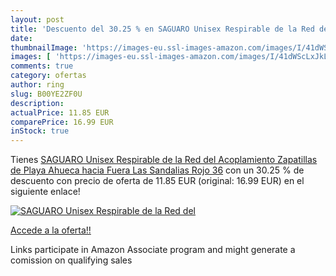 ```yaml
---
layout: post
title: 'Descuento del 30.25 % en SAGUARO Unisex Respirable de la Red del '
date: 
thumbnailImage: 'https://images-eu.ssl-images-amazon.com/images/I/41dWScLxJkL._SL200_.jpg'
images: [ 'https://images-eu.ssl-images-amazon.com/images/I/41dWScLxJkL._SL200_.jpg' ]
comments: true
category: ofertas
author: ring
slug: B00YE2ZF0U
description:
actualPrice: 11.85 EUR
comparePrice: 16.99 EUR
inStock: true
---
```


Tienes [SAGUARO Unisex Respirable de la Red del Acoplamiento Zapatillas de Playa Ahueca hacia Fuera Las Sandalias  Rojo 36](https://www.amazon.es/dp/B00YE2ZF0U/?tag=tolees-21) con un 30.25 % de descuento con precio de oferta de 11.85 EUR (original: 16.99 EUR) en el siguiente enlace!

[![SAGUARO Unisex Respirable de la Red del ](https://images-eu.ssl-images-amazon.com/images/I/41dWScLxJkL._SL200_.jpg)](https://www.amazon.es/dp/B00YE2ZF0U/?tag=tolees-21)

[Accede a la oferta!!](https://www.amazon.es/dp/B00YE2ZF0U/?tag=tolees-21)

Links participate in Amazon Associate program and might generate a comission on qualifying sales


